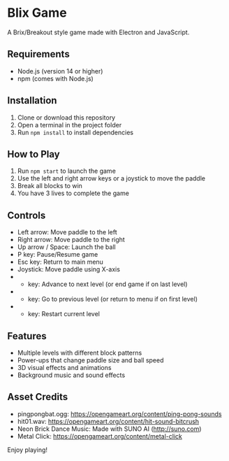 # Blix Game

A Brix/Breakout style game made with Electron and JavaScript.

## Requirements

- Node.js (version 14 or higher)
- npm (comes with Node.js)

## Installation

1. Clone or download this repository
2. Open a terminal in the project folder
3. Run `npm install` to install dependencies

## How to Play

1. Run `npm start` to launch the game
2. Use the left and right arrow keys or a joystick to move the paddle
3. Break all blocks to win
4. You have 3 lives to complete the game

## Controls

- Left arrow: Move paddle to the left
- Right arrow: Move paddle to the right
- Up arrow / Space: Launch the ball
- P key: Pause/Resume game
- Esc key: Return to main menu
- Joystick: Move paddle using X-axis
- + key: Advance to next level (or end game if on last level)
- - key: Go to previous level (or return to menu if on first level)
- * key: Restart current level

## Features

- Multiple levels with different block patterns
- Power-ups that change paddle size and ball speed
- 3D visual effects and animations
- Background music and sound effects

## Asset Credits

- pingpongbat.ogg: https://opengameart.org/content/ping-pong-sounds
- hit01.wav: https://opengameart.org/content/hit-sound-bitcrush
- Neon Brick Dance Music: Made with SUNO AI (http://suno.com)
- Metal Click: https://opengameart.org/content/metal-click

Enjoy playing! 